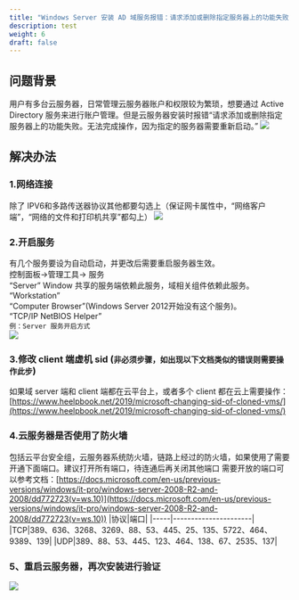 ```yaml
---
title: "Windows Server 安装 AD 域服务报错：请求添加或删除指定服务器上的功能失败"
description: test
weight: 6
draft: false
---
```




## 问题背景
用户有多台云服务器，日常管理云服务器账户和权限较为繁琐，想要通过 Active Directory 服务来进行账户管理。但是云服务器安装时报错“请求添加或删除指定服务器上的功能失败。无法完成操作，因为指定的服务器需要重新启动。”
![](../../../_images/windows_install_ad_error1.png)

## 解决办法

### 1.网络连接
除了 IPV6和多路传送器协议其他都要勾选上（保证网卡属性中，“网络客户端”，“网络的文件和打印机共享”都勾上）
![](../../../_images/windows_install_ad_error2.png)
### 2.开启服务
有几个服务要设为自动启动，并更改后需要重启服务器生效。  
控制面板->管理工具-> 服务  
“Server” Window 共享的服务端依赖此服务，域相关组件依赖此服务。  
“Workstation”  
“Computer Browser”(Windows Server 2012开始没有这个服务)。  
“TCP/IP NetBIOS Helper”  
`例：Server 服务开启方式`  
![](../../../_images/windows_install_ad_error3.png)

### 3.修改 client 端虚机 sid (`非必须步骤，如出现以下文档类似的错误则需要操作此步`)
如果域 server 端和 client 端都在云平台上，或者多个 client 都在云上需要操作：
[https://www.heelpbook.net/2019/microsoft-changing-sid-of-cloned-vms/](https://www.heelpbook.net/2019/microsoft-changing-sid-of-cloned-vms/)

### 4.云服务器是否使用了防火墙
包括云平台安全组，云服务器系统防火墙，链路上经过的防火墙，如果使用了需要开通下面端口。建议打开所有端口，待连通后再关闭其他端口
需要开放的端口可以参考文档：[https://docs.microsoft.com/en-us/previous-versions/windows/it-pro/windows-server-2008-R2-and-2008/dd772723(v=ws.10)](https://docs.microsoft.com/en-us/previous-versions/windows/it-pro/windows-server-2008-R2-and-2008/dd772723(v=ws.10))
|协议|端口|
|-----|----------------------|
|TCP|389、636、3268、3269、88、53、445、25、135、5722、464、9389、139|
|UDP|389、88、53、445、123、464、138、67、2535、137|

### 5、重启云服务器，再次安装进行验证
![](../../../_images/windows_install_ad_error4.png)